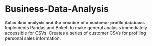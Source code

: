 # Business-Data-Analysis
Sales data analysis and the creation of a customer profile database. 
Implements Pandas and Bokeh to make general analysis immediately accessible for CSVs. Creates a series of customer CSVs for profiling personal sales information. 
